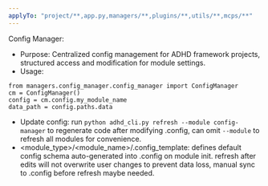 ```yaml
---
applyTo: "project/**,app.py,managers/**,plugins/**,utils/**,mcps/**"
---
```


Config Manager:
- Purpose: Centralized config management for ADHD framework projects, structured access and modification for module settings.
- Usage:
```
from managers.config_manager.config_manager import ConfigManager
cm = ConfigManager()
config = cm.config.my_module_name
data_path = config.paths.data
```
- Update config: run `python adhd_cli.py refresh --module config-manager` to regenerate code after modifying .config, can omit `--module` to refresh all modules for convenience.
- <module_type>/<module_name>/.config_template: defines default config schema auto-generated into .config on module init. refresh after edits will not overwrite user changes to prevent data loss, manual sync to .config before refresh maybe needed.